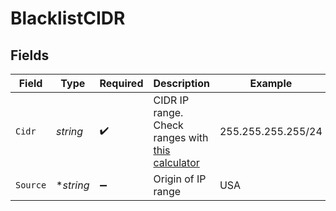 # BlacklistCIDR


## Fields

| Field                                                                                   | Type                                                                                    | Required                                                                                | Description                                                                             | Example                                                                                 |
| --------------------------------------------------------------------------------------- | --------------------------------------------------------------------------------------- | --------------------------------------------------------------------------------------- | --------------------------------------------------------------------------------------- | --------------------------------------------------------------------------------------- |
| `Cidr`                                                                                  | *string*                                                                                | :heavy_check_mark:                                                                      | CIDR IP range. Check ranges with [this calculator](https://www.ipaddressguide.com/cidr) | 255.255.255.255/24                                                                      |
| `Source`                                                                                | **string*                                                                               | :heavy_minus_sign:                                                                      | Origin of IP range                                                                      | USA                                                                                     |